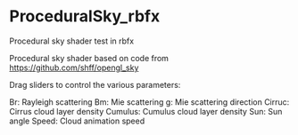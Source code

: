 # ProceduralSky_rbfx
Procedural sky shader test in rbfx

Procedural sky shader based on code from https://github.com/shff/opengl_sky

Drag sliders to control the various parameters:

Br: Rayleigh scattering
Bm: Mie scattering
g: Mie scattering direction
Cirruc: Cirrus cloud layer density
Cumulus: Cumulus cloud layer density
Sun: Sun angle
Speed: Cloud animation speed
